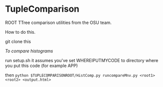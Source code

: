 # TupleComparison
ROOT TTree comparison utilities from the OSU team.

How to do this. 

git clone this

*To compare histograms*

run setup.sh  it assumes you've set WHEREIPUTMYCODE to directory where you put this code (for example APP)

then ```python $TUPLECOMPARISONROOT/HistComp.py runcompareMnv.py <root1> <root2> <output.html>```
  
  
